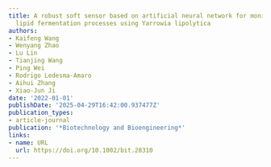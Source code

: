 ```yaml
---
title: A robust soft sensor based on artificial neural network for monitoring microbial
  lipid fermentation processes using Yarrowia lipolytica
authors:
- Kaifeng Wang
- Wenyang Zhao
- Lu Lin
- Tianjing Wang
- Ping Wei
- Rodrigo Ledesma‐Amaro
- Aihui Zhang
- Xiao‐Jun Ji
date: '2022-01-01'
publishDate: '2025-04-29T16:42:00.937477Z'
publication_types:
- article-journal
publication: '*Biotechnology and Bioengineering*'
links:
- name: URL
  url: https://doi.org/10.1002/bit.28310
---
```

